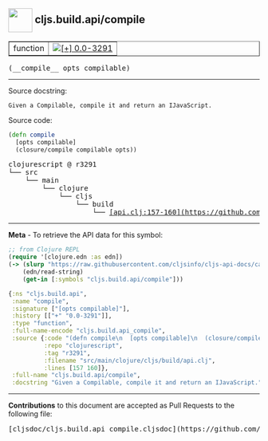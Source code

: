 ## <img width="48px" valign="middle" src="http://i.imgur.com/Hi20huC.png"> cljs.build.api/compile

 <table border="1">
<tr>

<td>function</td>
<td><a href="https://github.com/cljsinfo/cljs-api-docs/tree/0.0-3291"><img valign="middle" alt="[+] 0.0-3291" src="https://img.shields.io/badge/+-0.0--3291-lightgrey.svg"></a> </td>
</tr>
</table>

 <samp>
(__compile__ opts compilable)<br>
</samp>

---




Source docstring:

```
Given a Compilable, compile it and return an IJavaScript.
```

Source code:

```clj
(defn compile
  [opts compilable]
  (closure/compile compilable opts))
```

 <pre>
clojurescript @ r3291
└── src
    └── main
        └── clojure
            └── cljs
                └── build
                    └── <ins>[api.clj:157-160](https://github.com/clojure/clojurescript/blob/r3291/src/main/clojure/cljs/build/api.clj#L157-L160)</ins>
</pre>


---

__Meta__ - To retrieve the API data for this symbol:

```clj
;; from Clojure REPL
(require '[clojure.edn :as edn])
(-> (slurp "https://raw.githubusercontent.com/cljsinfo/cljs-api-docs/catalog/cljs-api.edn")
    (edn/read-string)
    (get-in [:symbols "cljs.build.api/compile"]))
```

```clj
{:ns "cljs.build.api",
 :name "compile",
 :signature ["[opts compilable]"],
 :history [["+" "0.0-3291"]],
 :type "function",
 :full-name-encode "cljs.build.api_compile",
 :source {:code "(defn compile\n  [opts compilable]\n  (closure/compile compilable opts))",
          :repo "clojurescript",
          :tag "r3291",
          :filename "src/main/clojure/cljs/build/api.clj",
          :lines [157 160]},
 :full-name "cljs.build.api/compile",
 :docstring "Given a Compilable, compile it and return an IJavaScript."}

```

---

__Contributions__ to this document are accepted as Pull Requests to the following file:

 <pre>
[cljsdoc/cljs.build.api_compile.cljsdoc](https://github.com/cljsinfo/cljs-api-docs/blob/master/cljsdoc/cljs.build.api_compile.cljsdoc)
</pre>

